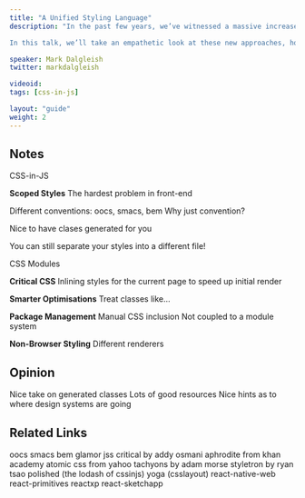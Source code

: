 ```yaml
---
title: "A Unified Styling Language"
description: "In the past few years, we’ve witnessed a massive increase in the amount of CSS experimentation, with ideas like CSS Modules and—most controversially—the rise of CSS-in-JS. But does mixing our styles and logic run counter to the original ideas of CSS? Does it break progressive enhancement?

In this talk, we’ll take an empathetic look at these new approaches, how they relate to the history of CSS, and why they might possibly hold the key to the future of CSS—all from the point-of-view of someone who has been writing CSS since 1999."

speaker: Mark Dalgleish
twitter: markdalgleish

videoid:
tags: [css-in-js]

layout: "guide"
weight: 2
---
```


<article id="1">

## Notes

CSS-in-JS

**Scoped Styles**
The hardest problem in front-end

Different conventions:  oocs, smacs, bem
Why just convention?

Nice to have clases generated for you

You can still separate your styles into a different file!

CSS Modules

**Critical CSS**
Inlining styles for the current page to speed up initial render

**Smarter Optimisations**
Treat classes like...

**Package Management**
Manual CSS inclusion
Not coupled to a module system

**Non-Browser Styling**
Different renderers

</article>

<article id="2">

## Opinion

Nice take on generated classes
Lots of good resources
Nice hints as to where design systems are going

</article>

<article id="3">

## Related Links

oocs
smacs
bem
glamor
jss
critical by addy osmani
aphrodite from khan academy
atomic css from yahoo
tachyons by adam morse
styletron by ryan tsao
polished (the lodash of cssinjs)
yoga (csslayout)
react-native-web
react-primitives
reactxp
react-sketchapp

</article>